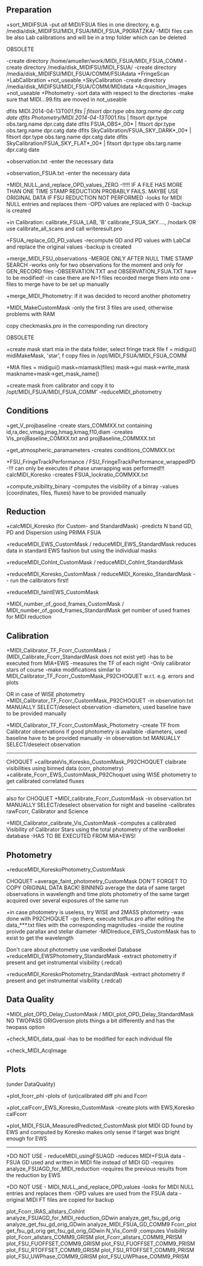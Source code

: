 Preparation
-----------

+sort_MIDIFSUA
  -put *all* MIDI/FSUA files in one directory, e.g. /media/disk_MIDIFSU/MIDI_FSUA/MIDI_FSUA_P90RATZKA/
  -MIDI files can be also Lab calibrations and will be in a tmp folder which can be deleted

OBSOLETE

  -create directory /home/amueller/work/MIDI_FSUA/MIDI_FSUA_COMM<XX>
  -create directory /media/disk_MIDIFSU/MIDI_FSUA/<XX>
  -create directory /media/disk_MIDIFSU/MIDI_FSUA/COMM<XX>/FSUAdata  +FringeScan  +LabCalibration  +not_useable  +SkyCalibration
  -create directory /media/disk_MIDIFSU/MIDI_FSUA/COMM<XX>/MIDIdata  +Acquisition_Images  +not_useable  +Photometry
  -sort data with respect to the directories
  -make sure that MIDI...99.fits are moved in not_useable

dfits MIDI.2014-04-13T0*01.fits | fitsort dpr.type obs.targ.name dpr.catg date
dfits Photometry/MIDI.2014-04-13T0*01.fits | fitsort dpr.type obs.targ.name dpr.catg date
dfits FSUA_OBS*_00* | fitsort dpr.type obs.targ.name dpr.catg date
dfits SkyCalibration/FSUA_SKY_DARK*_00* | fitsort dpr.type obs.targ.name dpr.catg date
dfits SkyCalibration/FSUA_SKY_FLAT*_00* | fitsort dpr.type obs.targ.name dpr.catg date

+observation.txt
  -enter the necessary data

+observation_FSUA.txt
  -enter the necessary data

+MIDI_NULL_and_replace_OPD_values_ZERO
  -!!!!!   IF A FILE HAS MORE THAN ONE TIME STAMP REDUCTION PROBABLY FAILS. MAYBE USE ORIGINAL DATA IF FSU REDUCTION NOT PERFORMED
  -looks for MIDI NULL entries and replaces them
  -OPD values are replaced with 0
  -backup is created

+in Calibration: calibrate_FSUA_LAB, 'B'
		  calibrate_FSUA_SKY...., /nodark
		OR use calibrate_all_scans and call writeresult.pro


+FSUA_replace_GD_PD_values
  -recompute GD and PD values with LabCal and replace the original values
  -backup is created

+merge_MIDI_FSU_observations
  -MERGE ONLY AFTER NULL TIME STAMP SEARCH
  -works only for two observations for the moment and only for GEN_RECORD files
  -OBSERVATION.TXT and OBSERVATION_FSUA.TXT have to be modified!
  -in case there are N>1 files recorded merge them into one
  -files to merge have to be set up manually

+merge_MIDI_Photometry: if it was decided to record another photometry

+MIDI_MakeCustomMask
  -only the first 3 files are used, otherwise problems with RAM

  copy checkmasks.pro in the corresponding run directory

OBSOLETE

  +create mask
    start mia in the data folder, select fringe track file
    f = midigui()
    midiMakeMask, 'star', f
    copy files in /opt/MIDI_FSUA/MIDI_FSUA_COMM<XX>

  +MIA
    files = midigui()
    mask=miamask(files)
    mask->gui
    mask->write_mask
    maskname=mask->get_mask_name()

  +create mask from calibrator and copy it to /opt/MIDI_FSUA/MIDI_FSUA_COMM'<commnum>
    -reduceMIDI_photometry


Conditions
----------

+get_V_projbaseline
  -create stars_COMMXX.txt containing
    id,ra,dec,vmag,jmag,hmag,kmag,f10,diam
  -creates Vis_projBaseline_COMXX.txt and projBaseline_COMMXX.txt

+get_atmospheric_paramameters
  -creates conditions_COMMXX.txt

+FSU_FringeTrackPerformance / FSU_FringeTrackPerformance_wrappedPD
  -!!! can only be executes if phase unwrapping was performed!!! calcMIDI_Koresko
  -creates FSUA_lockratio_COMMXX.txt

+compute_vsibility_binary
  -computes the visibility of a binray
  -values (coordinates, files, fluxes) have to be provided manually

Reduction
---------

+calcMIDI_Koresko (for Custom- and StandardMask)
  -predicts N band GD, PD and Dispersion using PRIMA FSUA

+reduceMIDI_EWS_CustomMask / reduceMIDI_EWS_StandardMask
  reduces data in standard EWS fashion but using the individual masks

+reduceMIDI_CohInt_CustomMask / reduceMIDI_CohInt_StandardMask

+reduceMIDI_Koresko_CustomMask / reduceMIDI_Koresko_StandardMask -- run the calibrators first!

+reduceMIDI_faintEWS_CustomMask

+MIDI_number_of_good_frames_CustomMask / MIDI_number_of_good_frames_StandardMask
  get number of used frames for MIDI reduction


Calibration
-----------

+MIDI_Calibrator_TF_Fcorr_CustomMask / (MIDI_Calibrate_Fcorr_StandardMask does not exist yet)
  -has to be executed from MIA+EWS
  -measures the TF of each night
  -Only caliibrator stars of course
  -make modifications similar to MIDI_Calibrator_TF_Fcorr_CustomMask_P92CHOQUET w.r.t. e.g. errors and plots

OR in case of WISE photometry
+MIDI_Calibrator_TF_Fcorr_CustomMask_P92CHOQUET
  -in observation.txt MANUALLY SELECT/deselect observation
  -diameters, used baseline have to be provided manually

+MIDI_Calibrator_TF_Fcorr_CustomMask_Photometry
  -create TF from Calibrator observations if good photometry is available
  -diameters, used baseline have to be provided manually
  -in observation.txt MANUALLY SELECT/deselect observation

---

CHOQUET
+calibrateVis_Koresko_CustomMask_P92CHOQUET
  claibrate visibilities using binned data (corr, photometry)
+calibrate_Fcorr_EWS_CustomMask_P92Choquet
  using WISE photometry to get calibrated correlated fluxes

---

also for CHOQUET
+MIDI_calibrate_Fcorr_CustomMask
  -in observation.txt MANUALLY SELECT/deselect observation for night and baseline
  -calibrates rawFcorr, Calibrator and Science

+MIDI_Calibrator_calibrate_Vis_CustomMask
  -computes a calibrated Visibility of Calibrator Stars using the total photometry of the vanBoekel database
  -HAS TO BE EXECUTED FROM MIA+EWS!


Photometry
----------

  +reduceMIDI_KoreskoPhotometry_CustomMask

CHOQUET
  +average_faint_photometry_CustomMask
    DON'T FORGET TO COPY ORIGINAL DATA BACK!
    BINNING
    average the data of same target observations in wavelength and time
    plots photometry of the same target acquired over several exposures of the same run

  +in case photometry is useless, try WISE and 2MASS photometry
    -was done with P92CHOQUET
    -go there, execute totflux.pro after editing the data_***.txt files with the corresponding magnitudes
    -inside the routine proivde parallax and stellar diameter
    -MIDIreduce_EWS_CustomMask has to exist to get the wavelength


Don't care about photometry use vanBoekel Database
  +reduceMIDI_EWSPhotometry_StandardMask
    -extract photometry if present and get instrumental visibility (.redcal)

  +reduceMIDI_KoreskoPhotometry_StandardMask
    -extract photometry if present and get instrumental visibility (.redcal)



Data Quality
------------

+MIDI_plot_OPD_Delay_CustomMask / MIDI_plot_OPD_Delay_StandardMask
  NO TWOPASS
  ORIGversion plots things a bit differently and has the twopass option

+check_MIDI_data_qual
  -has to be modified for each individual file

+check_MIDI_AcqImage


Plots
-----

(under DataQuality)

+plot_fcorr_phi
  -plots of (un)calibrated diff phi and Fcorr

+plot_calFcorr_EWS_Koresko_CustomMask
  -create plots with EWS,Koresko calFcorr

+plot_MIDI_FSUA_MeasuredPredicted_CustomMask
  plot MIDI GD found by EWS and computed by Koresko
  makes only sense if target was bright enough for EWS



----------------------------------------------------------------------------------------------


+DO NOT USE - reduceMIDI_usingFSUAGD
  -reduces MIDI+FSUA data
  -FSUA GD used and written in MIDI file instead of MIDI GD
  -requires analyze_FSUAGD_for_MIDI_reduction
  -requires the previous results from the reduction by EWS

+DO NOT USE - MIDI_NULL_and_replace_OPD_values
  -looks for MIDI NULL entries and replaces them
  -OPD values are used from the FSUA data
  -original MIDI FT files are copied for backup


plot_Fcorr_IRAS_allstars_CohInt
analyze_FSUAGD_for_MIDI_reduction_GDwin
analyze_get_fsu_gd_orig
analyze_get_fsu_gd_orig_GDwin
analyze_MIDI_FSUA_GD_COMM9
Fcorr_plot
get_fsu_gd_orig
get_fsu_gd_orig_GDwin
N_Vis_Com9	;computes Visibility
plot_Fcorr_allstars_COMM9_GRISM
plot_Fcorr_allstars_COMM9_PRISM
plot_FSU_FUOFFSET_COMM9_GRISM
plot_FSU_FUOFFSET_COMM9_PRISM
plot_FSU_RTOFFSET_COMM9_GRISM
plot_FSU_RTOFFSET_COMM9_PRISM
plot_FSU_UWPhase_COMM9_GRISM
plot_FSU_UWPhase_COMM9_PRISM